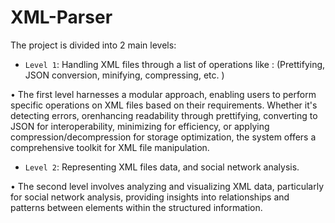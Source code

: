 # XML-Parser

The project is divided into 2 main levels:

-	`Level 1`:
  Handling XML files through a list of operations like : (Prettifying, JSON conversion, minifying, compressing, etc. )

  
•	The first level harnesses a modular approach, enabling users to perform specific operations on XML files based on their requirements. Whether it's detecting errors, orenhancing readability through prettifying, converting to JSON for interoperability, minimizing for efficiency, or applying compression/decompression for storage optimization, the system offers a comprehensive toolkit for XML file manipulation.

-	`Level 2`: Representing XML files data, and social network analysis.

  
•	The second level involves analyzing and visualizing XML data, particularly for social network analysis, providing insights into relationships and patterns between elements within the structured information.

